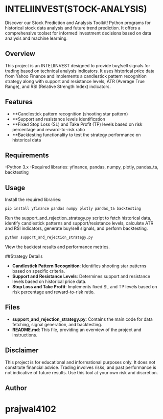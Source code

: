 # INTELIINVEST(STOCK-ANALYSIS)
Discover our Stock Prediction and Analysis Toolkit! Python programs for historical stock data analysis and future trend prediction. It offers a comprehensive toolset for informed investment decisions based on data analysis and machine learning.

## Overview
This project is an INTELIINVEST designed to provide buy/sell signals for trading based on technical analysis indicators. It uses historical price data from Yahoo Finance and implements a candlestick pattern recognition strategy along with support and resistance levels, ATR (Average True Range), and RSI (Relative Strength Index) indicators.

## Features
- **Candlestick pattern recognition (shooting star pattern)
- **Support and resistance levels identification
- **Fixed Stop Loss (SL) and Take Profit (TP) levels based on risk percentage and reward-to-risk ratio
- **Backtesting functionality to test the strategy performance on historical data

## Requirements
-Python 3.x
-Required libraries: yfinance, pandas, numpy, plotly, pandas_ta, backtesting

## Usage

Install the required libraries:
```bash
pip install yfinance pandas numpy plotly pandas_ta backtesting
```

Run the support_and_rejection_strategy.py script to fetch historical data, identify candlestick patterns and support/resistance levels, calculate ATR and RSI indicators, generate buy/sell signals, and perform backtesting.
```bash
python support_and_rejection_strategy.py
```

View the backtest results and performance metrics.


##Strategy Details
- **Candlestick Pattern Recognition**: Identifies shooting star patterns based on specific criteria.
- **Support and Resistance Levels**: Determines support and resistance levels based on historical price data.
- **Stop Loss and Take Profit**: Implements fixed SL and TP levels based on risk percentage and reward-to-risk ratio.

## Files
- **support_and_rejection_strategy.py**: Contains the main code for data fetching, signal generation, and backtesting.
- **README.md**: This file, providing an overview of the project and instructions.

## Disclaimer
This project is for educational and informational purposes only. It does not constitute financial advice. Trading involves risks, and past performance is not indicative of future results. Use this tool at your own risk and discretion.

## Author
# prajwal4102

